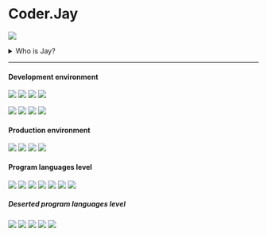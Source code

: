 # Coder.Jay

[![](https://github-readme-stats.vercel.app/api?username=yuenjay&show_icons=true&hide=stars,prs&hide_title=true&theme=cobalt&hide_border=true)](https://github.com/yuenjay/)

<details>
<summary>Who is Jay?</summary>

> He advocates fairness and peace.
>
> He is a perfectionist.
>
> He comes from a small city in the East.
>
> He firmly believes that only pay can have return.

</details>

---

#### Development environment

[![](https://img.shields.io/badge/macOS_Catalina-grey?logo=Apple&labelColor=ccc&logoColor=grey&style=flat-square)](https://apple.com/)
[![](https://img.shields.io/badge/iterm2-999?logo=PowerShell&labelColor=ccc&logoColor=999&style=flat-square)](https://iterm2.com)
[![](https://img.shields.io/badge/Oh_My_Zsh-090?logo=Plex&labelColor=ccc&logoColor=090&style=flat-square)](https://ohmyz.sh)
[![](https://img.shields.io/badge/Visual_Studio_Code-blue?logo=Visual-Studio-Code&labelColor=ccc&logoColor=blue&style=flat-square)](https://code.visualstudio.com)

[![](https://img.shields.io/badge/Google_Chrome-orange?logo=Google-Chrome&labelColor=ccc&logoColor=orange&style=flat-square)](https://www.google.com/chrome)
[![](https://img.shields.io/badge/Vue.js-4FC08D?logo=Vue.js&labelColor=ccc&logoColor=4FC08D&style=flat-square)](https://vuejs.org)
[![](https://img.shields.io/badge/Element_UI-409eff?logo=Embarcadero&labelColor=ccc&logoColor=409eff&style=flat-square)](https://element.eleme.cn)
[![](https://img.shields.io/badge/Flutter-6277A1?logo=Flutter&labelColor=6277A1&style=flat-square)](https://flutter.dev/)

#### Production environment

[![](https://img.shields.io/badge/Debian_stable-903?logo=Debian&labelColor=ccc&logoColor=903&style=flat-square)](https://debian.org)
[![](https://img.shields.io/badge/HAProxy-green?logo=StackShare&labelColor=ccc&logoColor=green&style=flat-square)](https://haproxy.org)
[![](https://img.shields.io/badge/PostgreSQL-blue?logo=PostgreSQL&labelColor=ccc&logoColor=blue&style=flat-square)](https://postgresql.org)
[![](https://img.shields.io/badge/Q-Qorm-grey?labelColor=ccc&style=flat-square)](https://github.com/qorm/qorm)

#### Program languages level

![](https://img.shields.io/badge/C-35%25-red?&labelColor=blue&style=flat-square)
![](https://img.shields.io/badge/Python-45%25-orange?&labelColor=blue&style=flat-square)
![](https://img.shields.io/badge/Golang-60%25-green?&labelColor=blue&style=flat-square)
![](https://img.shields.io/badge/Shell-40%25-red?&labelColor=blue&style=flat-square)
![](https://img.shields.io/badge/HTML5-60%25-green?&labelColor=blue&style=flat-square)
![](https://img.shields.io/badge/CSS3-60%25-green?&labelColor=blue&style=flat-square)
![](https://img.shields.io/badge/ES6-70%25-green?&labelColor=blue&style=flat-square)

##### Deserted program languages level

![](https://img.shields.io/badge/VC-60%25-green?&labelColor=blue&style=flat-square)
![](https://img.shields.io/badge/PHP-70%25-green?&labelColor=blue&style=flat-square)
![](https://img.shields.io/badge/ASP-90%25-green?&labelColor=blue&style=flat-square)
![](https://img.shields.io/badge/VB-70%25-green?&labelColor=blue&style=flat-square)
![](https://img.shields.io/badge/.NET-60%25-green?&labelColor=blue&style=flat-square)

